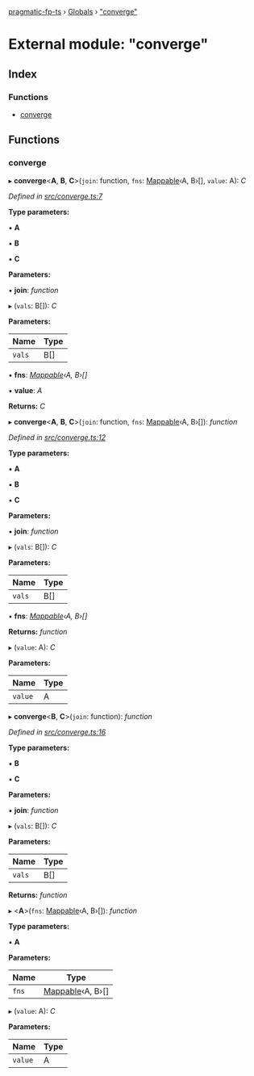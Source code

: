 [pragmatic-fp-ts](../README.md) › [Globals](../globals.md) › ["converge"](_converge_.md)

# External module: "converge"

## Index

### Functions

* [converge](_converge_.md#converge)

## Functions

###  converge

▸ **converge**<**A**, **B**, **C**>(`join`: function, `fns`: [Mappable](_types_.md#mappable)‹A, B›[], `value`: A): *C*

*Defined in [src/converge.ts:7](https://github.com/hermann-p/pragmatic-fp-ts/blob/d13f3c1/src/converge.ts#L7)*

**Type parameters:**

▪ **A**

▪ **B**

▪ **C**

**Parameters:**

▪ **join**: *function*

▸ (`vals`: B[]): *C*

**Parameters:**

Name | Type |
------ | ------ |
`vals` | B[] |

▪ **fns**: *[Mappable](_types_.md#mappable)‹A, B›[]*

▪ **value**: *A*

**Returns:** *C*

▸ **converge**<**A**, **B**, **C**>(`join`: function, `fns`: [Mappable](_types_.md#mappable)‹A, B›[]): *function*

*Defined in [src/converge.ts:12](https://github.com/hermann-p/pragmatic-fp-ts/blob/d13f3c1/src/converge.ts#L12)*

**Type parameters:**

▪ **A**

▪ **B**

▪ **C**

**Parameters:**

▪ **join**: *function*

▸ (`vals`: B[]): *C*

**Parameters:**

Name | Type |
------ | ------ |
`vals` | B[] |

▪ **fns**: *[Mappable](_types_.md#mappable)‹A, B›[]*

**Returns:** *function*

▸ (`value`: A): *C*

**Parameters:**

Name | Type |
------ | ------ |
`value` | A |

▸ **converge**<**B**, **C**>(`join`: function): *function*

*Defined in [src/converge.ts:16](https://github.com/hermann-p/pragmatic-fp-ts/blob/d13f3c1/src/converge.ts#L16)*

**Type parameters:**

▪ **B**

▪ **C**

**Parameters:**

▪ **join**: *function*

▸ (`vals`: B[]): *C*

**Parameters:**

Name | Type |
------ | ------ |
`vals` | B[] |

**Returns:** *function*

▸ <**A**>(`fns`: [Mappable](_types_.md#mappable)‹A, B›[]): *function*

**Type parameters:**

▪ **A**

**Parameters:**

Name | Type |
------ | ------ |
`fns` | [Mappable](_types_.md#mappable)‹A, B›[] |

▸ (`value`: A): *C*

**Parameters:**

Name | Type |
------ | ------ |
`value` | A |

